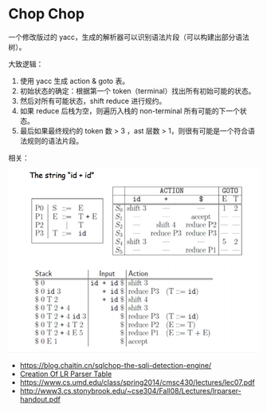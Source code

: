 # Chop Chop

一个修改版过的 yacc，生成的解析器可以识别语法片段（可以构建出部分语法树）。

大致逻辑：

1. 使用 yacc 生成 action & goto 表。
2. 初始状态的确定：根据第一个 token（terminal）找出所有初始可能的状态。
3. 然后对所有可能状态，shift reduce 进行规约。
4. 如果 reduce 后栈为空，则遍历入栈的 non-terminal 所有可能的下一个状态。
5. 最后如果最终规约的 token 数 > 3 ，ast 层数 > 1，则很有可能是一个符合语法规则的语法片段。

相关：

![lrparser](lrparser.png?raw=1)

- https://blog.chaitin.cn/sqlchop-the-sqli-detection-engine/
- [Creation Of LR Parser Table](https://www.youtube.com/watch?v=wwc3pUUahJk)
- https://www.cs.umd.edu/class/spring2014/cmsc430/lectures/lec07.pdf
- http://www3.cs.stonybrook.edu/~cse304/Fall08/Lectures/lrparser-handout.pdf
